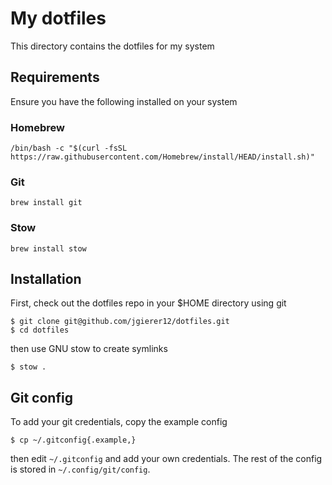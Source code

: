 # My dotfiles

This directory contains the dotfiles for my system

## Requirements

Ensure you have the following installed on your system

### Homebrew

```
/bin/bash -c "$(curl -fsSL https://raw.githubusercontent.com/Homebrew/install/HEAD/install.sh)"
```

### Git

```
brew install git
```

### Stow

```
brew install stow
```

## Installation

First, check out the dotfiles repo in your $HOME directory using git

```
$ git clone git@github.com/jgierer12/dotfiles.git
$ cd dotfiles
```

then use GNU stow to create symlinks

```
$ stow .
```

## Git config

To add your git credentials, copy the example config

```
$ cp ~/.gitconfig{.example,}
```

then edit `~/.gitconfig` and add your own credentials. The rest of the config
is stored in `~/.config/git/config`.
